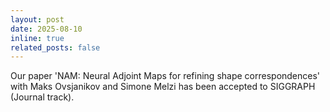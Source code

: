 ```yaml
---
layout: post
date: 2025-08-10
inline: true
related_posts: false
---
```


Our paper 'NAM: Neural Adjoint Maps for refining shape correspondences' with Maks Ovsjanikov and Simone Melzi has been accepted to SIGGRAPH (Journal track).
